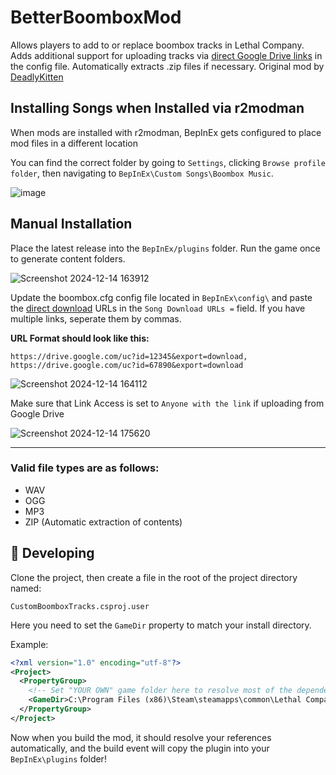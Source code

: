 # BetterBoomboxMod
Allows players to add to or replace boombox tracks in Lethal Company. Adds additional support for uploading tracks via [direct Google Drive links](https://sites.google.com/site/gdocs2direct/) in the config file. Automatically extracts .zip files if necessary. Original mod by [DeadlyKitten](https://github.com/DeadlyKitten/LC-Boombox/)

## Installing Songs when Installed via r2modman

When mods are installed with r2modman, BepInEx gets configured to place mod files in a different location

You can find the correct folder by going to `Settings`, clicking `Browse profile folder`, then navigating to `BepInEx\Custom Songs\Boombox Music`.

![image](https://github.com/DeadlyKitten/LC-Boombox/assets/9684760/ef378cdc-c2af-4ba4-82ef-d2aa29a9af31)

## Manual Installation
Place the latest release into the `BepInEx/plugins` folder. Run the game once to generate content folders.

![Screenshot 2024-12-14 163912](https://github.com/user-attachments/assets/9334ed9f-116d-40ae-a090-1cddfe05cc9d)

Update the boombox.cfg config file located in `BepInEx\config\` and paste the [direct download](https://sites.google.com/site/gdocs2direct/) URLs in the `Song Download URLs =` field. If you have multiple links, seperate them by commas.

**URL Format should look like this:** 

`https://drive.google.com/uc?id=12345&export=download, https://drive.google.com/uc?id=67890&export=download`

![Screenshot 2024-12-14 164112](https://github.com/user-attachments/assets/238d4a4f-ae56-4fe0-8e10-c68ef50833b1)

Make sure that Link Access is set to `Anyone with the link` if uploading from Google Drive

![Screenshot 2024-12-14 175620](https://github.com/user-attachments/assets/8f047ff2-3148-4872-9bf5-a4f3bce9e1fd)

-----
 
### Valid file types are as follows:
- WAV
- OGG
- MP3
- ZIP (Automatic extraction of contents)

## 🔧 Developing

Clone the project, then create a file in the root of the project directory named:

`CustomBoomboxTracks.csproj.user`

Here you need to set the `GameDir` property to match your install directory.

Example:
```xml
<?xml version="1.0" encoding="utf-8"?>
<Project>
  <PropertyGroup>
    <!-- Set "YOUR OWN" game folder here to resolve most of the dependency paths! -->
    <GameDir>C:\Program Files (x86)\Steam\steamapps\common\Lethal Company</GameDir>
  </PropertyGroup>
</Project>
```

Now when you build the mod, it should resolve your references automatically, and the build event will copy the plugin into your `BepInEx\plugins` folder!
